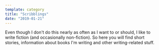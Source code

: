 ```yaml
---
template: category
title: "Scribblings"
date: "2019-01-21"
---
```


Even though I don't do this nearly as often as I want to or should, I like to write fiction (and occasionally non-fiction). So here you will find short stories, information about books I'm writing and other writing-related stuff.